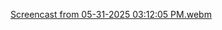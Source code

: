 [Screencast from 05-31-2025 03:12:05 PM.webm](https://github.com/user-attachments/assets/39df90dc-3899-4fbb-abce-a4663b5516d9)
